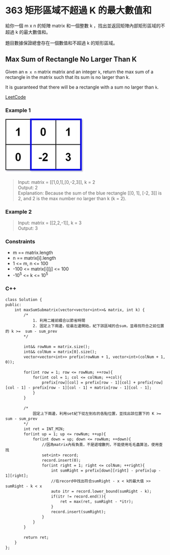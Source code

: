 # 363  矩形區域不超過 K 的最大數值和

給你一個 m x n 的矩陣 matrix 和一個整數 k ，找出並返回矩陣內部矩形區域的不超過 k 的最大數值和。

題目數據保證總會存在一個數值和不超過 k 的矩形區域。

##  Max Sum of Rectangle No Larger Than K

Given an `m x n` matrix matrix and an integer `k`, return the max sum of a rectangle in the matrix such that its sum is no larger than k.

It is guaranteed that there will be a rectangle with a sum no larger than `k`.

[LeetCode](https://leetcode.cn/problems/max-sum-of-rectangle-no-larger-than-k/)

### Example 1

<img src="img/363.jpg" width = "250"/>

> Input: matrix = [[1,0,1],[0,-2,3]], k = 2  
Output: 2  
Explanation: Because the sum of the blue rectangle [[0, 1], [-2, 3]] is 2, and 2 is the max number no larger than k (k = 2).  

### Example 2

> Input: matrix = [[2,2,-1]], k = 3  
Output: 3  


### Constraints

* m == matrix.length
* n == matrix[i].length
* 1 <= m, n <= 100
* -100 <= matrix[i][j] <= 100
* -10<sup>5</sup> <= k <= 10<sup>5</sup>


### C++ 

```
class Solution {
public:
    int maxSumSubmatrix(vector<vector<int>>& matrix, int k) {
        /*
            1. 利用二維前綴合以節省時間
            2. 固定上下兩邊，從最左邊開始，紀下該區域的合sum，並尋找符合之前位置的 k >=  sum - sum_prev 
        */

        int&& rowNum = matrix.size();
        int&& colNum = matrix[0].size();
        vector<vector<int>> prefix(rowNum + 1, vector<int>(colNum + 1, 0));

        for(int row = 1; row <= rowNum; ++row){
            for(int col = 1; col <= colNum; ++col){
                prefix[row][col] = prefix[row - 1][col] + prefix[row][col - 1] - prefix[row - 1][col - 1] + matrix[row - 1][col - 1];
            }
        }

        /*
            固定上下兩邊，利用set紀下從左到右的各點位置，並找出該位置下的 K >= sum - sum_prev 
        */
        int ret = INT_MIN;
        for(int up = 1; up <= rowNum; ++up){
            for(int down = up; down <= rowNum; ++down){
                //因為matrix內有負責，不是遞增數列，不能使用毛毛蟲算法，使用查找
                set<int> record;
                record.insert(0);
                for(int right = 1; right <= colNum; ++right){
                    int sumRight = prefix[down][right] - prefix[up - 1][right];
                    //在record中找出符合sumRight - x < k的最大值 >> sumRight - k < x
                    auto itr = record.lower_bound(sumRight - k);
                    if(itr != record.end()){
                        ret = max(ret, sumRight - *itr);
                    }
                    record.insert(sumRight);
                }
            }
        }

        return ret;
    }
};
```